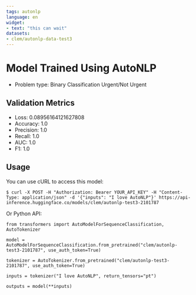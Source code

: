 ```yaml
---
tags: autonlp
language: en
widget:
- text: "this can wait"
datasets:
- clem/autonlp-data-test3
---
```


# Model Trained Using AutoNLP

- Problem type: Binary Classification Urgent/Not Urgent

## Validation Metrics

- Loss: 0.08956164121627808
- Accuracy: 1.0
- Precision: 1.0
- Recall: 1.0
- AUC: 1.0
- F1: 1.0

## Usage

You can use cURL to access this model:

```
$ curl -X POST -H "Authorization: Bearer YOUR_API_KEY" -H "Content-Type: application/json" -d '{"inputs": "I love AutoNLP"}' https://api-inference.huggingface.co/models/clem/autonlp-test3-2101787
```

Or Python API:

```
from transformers import AutoModelForSequenceClassification, AutoTokenizer

model = AutoModelForSequenceClassification.from_pretrained("clem/autonlp-test3-2101787", use_auth_token=True)

tokenizer = AutoTokenizer.from_pretrained("clem/autonlp-test3-2101787", use_auth_token=True)

inputs = tokenizer("I love AutoNLP", return_tensors="pt")

outputs = model(**inputs)
```